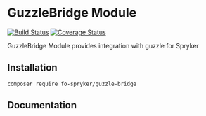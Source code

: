 # GuzzleBridge Module
[![Build Status](https://travis-ci.org/fo-spryker/guzzle-bridge.svg)](https://travis-ci.org/fo-spryker/guzzle-bridge)
[![Coverage Status](https://coveralls.io/repos/github/fo-spryker/guzzle-bridge/badge.svg)](https://coveralls.io/github/fo-spryker/guzzle-bridge)

GuzzleBridge Module provides integration with guzzle for Spryker 

## Installation

```
composer require fo-spryker/guzzle-bridge
```

## Documentation
